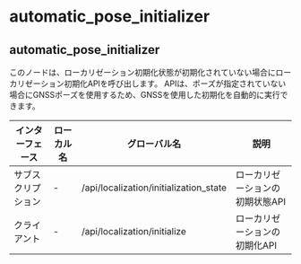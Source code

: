 # automatic_pose_initializer

## automatic_pose_initializer

このノードは、ローカリゼーション初期化状態が初期化されていない場合にローカリゼーション初期化APIを呼び出します。
APIは、ポーズが指定されていない場合にGNSSポーズを使用するため、GNSSを使用した初期化を自動的に実行できます。

| インターフェース   | ローカル名 | グローバル名                           | 説明                            |
| ------------------ | ---------- | -------------------------------------- | ------------------------------- |
| サブスクリプション | -          | /api/localization/initialization_state | ローカリゼーションの初期状態API |
| クライアント       | -          | /api/localization/initialize           | ローカリゼーションの初期化API   |
